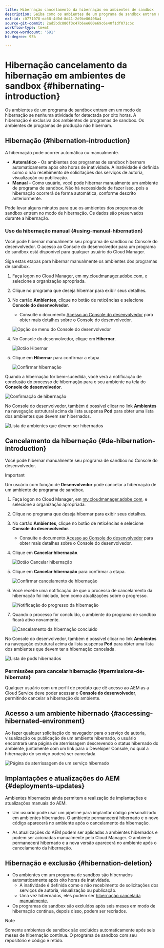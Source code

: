 ```yaml
---
title: Hibernação cancelamento da hibernação em ambientes de sandbox
description: Saiba como os ambientes de um programa de sandbox entram automaticamente em um modo de hibernação e como você pode removê-los.
exl-id: c0771078-ea68-4d0d-8d41-2d9be86408a4
source-git-commit: 2ad5bdc886f3c47b6ee600e69c6e40f1df071cbc
workflow-type: tm+mt
source-wordcount: '691'
ht-degree: 95%

---
```



# Hibernação cancelamento da hibernação em ambientes de sandbox {#hibernating-introduction}

Os ambientes de um programa de sandbox entram em um modo de hibernação se nenhuma atividade for detectada por oito horas. A hibernação é exclusiva dos ambientes de programas de sandbox. Os ambientes de programas de produção não hibernam.

## Hibernação {#hibernation-introduction}

A hibernação pode ocorrer automática ou manualmente.

* **Automático** - Os ambientes dos programas de sandbox hibernam automaticamente após oito horas de inatividade. A inatividade é definida como o não recebimento de solicitações dos serviços de autoria, visualização ou publicação.
* **Manual** - Como usuário, você pode hibernar manualmente um ambiente de programa de sandbox. Não há necessidade de fazer isso, pois a hibernação ocorrerá de forma automática, conforme descrito anteriormente.

Pode levar alguns minutos para que os ambientes dos programas de sandbox entrem no modo de hibernação. Os dados são preservados durante a hibernação.

### Uso da hibernação manual {#using-manual-hibernation}

Você pode hibernar manualmente seu programa de sandbox no Console do desenvolvedor. O acesso ao Console do desenvolvedor para um programa de sandbox está disponível para qualquer usuário do Cloud Manager.

Siga estas etapas para hibernar manualmente os ambientes dos programas de sandbox.

1. Faça logon no Cloud Manager, em [my.cloudmanager.adobe.com](https://my.cloudmanager.adobe.com/), e selecione a organização apropriada.

1. Clique no programa que deseja hibernar para exibir seus detalhes.

1. No cartão **Ambientes**, clique no botão de reticências e selecione **Console do desenvolvedor**.

   * Consulte o documento [Acesso ao Console do desenvolvedor](/help/implementing/cloud-manager/manage-environments.md#accessing-developer-console) para obter mais detalhes sobre o Console do desenvolvedor.

   ![Opção de menu do Console do desenvolvedor](assets/developer-console-menu-option.png)

1. No Console do desenvolvedor, clique em **Hibernar**.

   ![Botão Hibernar](assets/hibernate-1.png)

1. Clique em **Hibernar** para confirmar a etapa.

   ![Confirmar hibernação](assets/hibernate-2.png)

Quando a hibernação for bem-sucedida, você verá a notificação de conclusão do processo de hibernação para o seu ambiente na tela do **Console do desenvolvedor**.

![Confirmação de hibernação](assets/hibernate-4.png)

No Console do desenvolvedor, também é possível clicar no link **Ambientes** na navegação estrutural acima da lista suspensa **Pod** para obter uma lista dos ambientes que devem ser hibernados.

![Lista de ambientes que devem ser hibernados](assets/hibernate-1b.png)

## Cancelamento da hibernação {#de-hibernation-introduction}

Você pode hibernar manualmente seu programa de sandbox no Console do desenvolvedor.

>[!IMPORTANT]
>
>Um usuário com função de **Desenvolvedor** pode cancelar a hibernação de um ambiente de programa de sandbox.

1. Faça logon no Cloud Manager, em [my.cloudmanager.adobe.com](https://my.cloudmanager.adobe.com/), e selecione a organização apropriada.

1. Clique no programa que deseja hibernar para exibir seus detalhes.

1. No cartão **Ambientes**, clique no botão de reticências e selecione **Console do desenvolvedor**.

   * Consulte o documento [Acesso ao Console do desenvolvedor](/help/implementing/cloud-manager/manage-environments.md#accessing-developer-console) para obter mais detalhes sobre o Console do desenvolvedor.

1. Clique em **Cancelar hibernação**.

   ![Botão Cancelar hibernação](assets/de-hibernation-img1.png)

1. Clique em **Cancelar hibernação** para confirmar a etapa.

   ![Confirmar cancelamento de hibernação](assets/de-hibernation-img2.png)

1. Você recebe uma notificação de que o processo de cancelamento da hibernação foi iniciado, bem como atualizações sobre o progresso.

   ![Notificação do progresso da hibernação](assets/de-hibernation-img3.png)

1. Quando o processo for concluído, o ambiente do programa de sandbox ficará ativo novamente.

   ![Cancelamento da hibernação concluído](assets/de-hibernation-img4.png)


No Console do desenvolvedor, também é possível clicar no link **Ambientes** na navegação estrutural acima da lista suspensa **Pod** para obter uma lista dos ambientes que devem ter a hibernação cancelada.

![Lista de pods hibernados](assets/de-hibernate-1b.png)

### Permissões para cancelar hibernação {#permissions-de-hibernate}

Qualquer usuário com um perfil de produto que dê acesso ao AEM as a Cloud Service deve poder acessar o **Console do desenvolvedor**, permitindo cancelar a hibernação do ambiente.

## Acesso a um ambiente hibernado {#accessing-hibernated-environment}

Ao fazer qualquer solicitação do navegador para o serviço de autoria, visualização ou publicação de um ambiente hibernado, o usuário encontrará uma página de aterrissagem descrevendo o status hibernado do ambiente, juntamente com um link para o Developer Console, no qual a hibernação do serviço poderá ser cancelada.

![Página de aterrissagem de um serviço hibernado](assets/de-hibernation-img5.png)

## Implantações e atualizações do AEM {#deployments-updates}

Ambientes hibernados ainda permitem a realização de implantações e atualizações manuais do AEM.

* Um usuário pode usar um pipeline para implantar código personalizado em ambientes hibernados. O ambiente permanecerá hibernado e o novo código aparecerá no ambiente após o cancelamento da hibernação.

* As atualizações do AEM podem ser aplicadas a ambientes hibernados e podem ser acionadas manualmente pelo Cloud Manager. O ambiente permanecerá hibernado e a nova versão aparecerá no ambiente após o cancelamento da hibernação.

## Hibernação e exclusão {#hibernation-deletion}

* Os ambientes em um programa de sandbox são hibernados automaticamente após oito horas de inatividade.
   * A inatividade é definida como o não recebimento de solicitações dos serviços de autoria, visualização ou publicação.
   * Uma vez hibernados, eles podem ser [hibernação cancelada manualmente.](#de-hibernation-introduction)
* Os programas de sandbox são excluídos após seis meses em modo de hibernação contínua, depois disso, podem ser recriados.

>[!NOTE]
>
>Somente ambientes de sandbox são excluídos automaticamente após seis meses de hibernação contínua. O programa de sandbox com seu repositório e código é retido.
